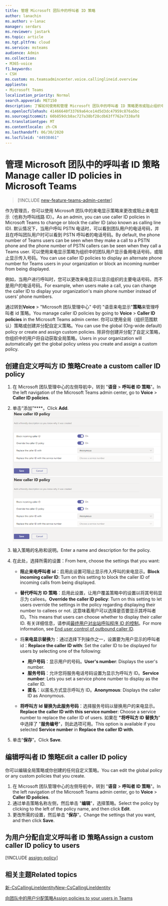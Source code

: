 ```yaml
---
title: 管理 Microsoft 团队中的呼叫者 ID 策略
author: lanachin
ms.author: v-lanac
manager: serdars
ms.reviewer: jastark
ms.topic: article
ms.tgt.pltfrm: cloud
ms.service: msteams
audience: Admin
ms.collection:
- M365-voice
f1.keywords:
- CSH
ms.custom: ms.teamsadmincenter.voice.callinglineid.overview
appliesto:
- Microsoft Teams
localization_priority: Normal
search.appverid: MET150
description: 了解如何使用和管理 Microsoft 团队中的呼叫者 ID 策略更改或阻止组织中的团队用户的来电显示 ID。
ms.openlocfilehash: 41466640f33769a64ce14d5d3dc47959c876a5bc
ms.sourcegitcommit: 60b859dcb8ac727a38bf28cdb63ff762e7338af8
ms.translationtype: MT
ms.contentlocale: zh-CN
ms.lasthandoff: 06/30/2020
ms.locfileid: "44938461"
---
```

# <a name="manage-caller-id-policies-in-microsoft-teams"></a><span data-ttu-id="a56c7-103">管理 Microsoft 团队中的呼叫者 ID 策略</span><span class="sxs-lookup"><span data-stu-id="a56c7-103">Manage caller ID policies in Microsoft Teams</span></span>

>[!INCLUDE [new-feature-teams-admin-center](includes/new-feature-teams-admin-center.md)]

<span data-ttu-id="a56c7-104">作为管理员，你可以使用 Microsoft 团队中的来电显示策略来更改或阻止来电显示（也称为呼叫线路 ID）。</span><span class="sxs-lookup"><span data-stu-id="a56c7-104">As an admin, you can use caller ID policies in Microsoft Teams to change or block the caller ID (also known as calling line ID).</span></span> <span data-ttu-id="a56c7-105">默认情况下，当用户呼叫 PSTN 电话时，可以看到团队用户的电话号码，并且在呼叫团队用户时可以看到 PSTN 呼叫者的电话号码。</span><span class="sxs-lookup"><span data-stu-id="a56c7-105">By default, the phone number of Teams users can be seen when they make a call to a PSTN phone and the phone number of PSTN callers can be seen when they call a Teams user.</span></span> <span data-ttu-id="a56c7-106">可以使用来电显示策略为组织中的团队用户显示备用电话号码，或阻止显示传入号码。</span><span class="sxs-lookup"><span data-stu-id="a56c7-106">You can use caller ID policies to display an alternate phone number for Teams users in your organization or block an incoming number from being displayed.</span></span>

<span data-ttu-id="a56c7-107">例如，当用户进行呼叫时，您可以更改来电显示以显示组织的主要电话号码，而不是用户的电话号码。</span><span class="sxs-lookup"><span data-stu-id="a56c7-107">For example, when users make a call, you can change the caller ID to display your organization's main phone number instead of users' phone numbers.</span></span>

<span data-ttu-id="a56c7-108">通过转到**Voice**  >  "Microsoft 团队管理中心" 中的 "语音来电显示"**策略**来管理呼叫者 id 策略。</span><span class="sxs-lookup"><span data-stu-id="a56c7-108">You manage caller ID policies by going to **Voice** > **Caller ID policies** in the Microsoft Teams admin center.</span></span> <span data-ttu-id="a56c7-109">你可以使用全局（组织范围默认）策略或创建并分配自定义策略。</span><span class="sxs-lookup"><span data-stu-id="a56c7-109">You can use the global (Org-wide default) policy or create and assign custom policies.</span></span> <span data-ttu-id="a56c7-110">除非你创建并分配了自定义策略，你组织中的用户将自动获取全局策略。</span><span class="sxs-lookup"><span data-stu-id="a56c7-110">Users in your organization will automatically get the global policy unless you create and assign a custom policy.</span></span>

## <a name="create-a-custom-caller-id-policy"></a><span data-ttu-id="a56c7-111">创建自定义呼叫方 ID 策略</span><span class="sxs-lookup"><span data-stu-id="a56c7-111">Create a custom caller ID policy</span></span>

1. <span data-ttu-id="a56c7-112">在 Microsoft 团队管理中心的左侧导航中，转到 "**语音**  >  **呼叫者 ID 策略**"。</span><span class="sxs-lookup"><span data-stu-id="a56c7-112">In the left navigation of the Microsoft Teams admin center, go to **Voice** > **Caller ID policies**.</span></span>
2. <span data-ttu-id="a56c7-113">单击“添加”\*\*\*\*。</span><span class="sxs-lookup"><span data-stu-id="a56c7-113">Click **Add**.</span></span> <br>
<span data-ttu-id="a56c7-114">![管理中心中新来电显示策略页面的屏幕截图](media/caller-id-policies-add-policy.png)</span><span class="sxs-lookup"><span data-stu-id="a56c7-114">![Screenshot of new caller ID policy page in the admin center](media/caller-id-policies-add-policy.png)</span></span>
3. <span data-ttu-id="a56c7-115">输入策略的名称和说明。</span><span class="sxs-lookup"><span data-stu-id="a56c7-115">Enter a name and description for the policy.</span></span>
4. <span data-ttu-id="a56c7-116">在此处，选择所需的设置：</span><span class="sxs-lookup"><span data-stu-id="a56c7-116">From here, choose the settings that you want:</span></span>

    - <span data-ttu-id="a56c7-117">**阻止来电呼叫者 id**：启用此设置可阻止显示传入呼叫的来电显示。</span><span class="sxs-lookup"><span data-stu-id="a56c7-117">**Block incoming caller ID**: Turn on this setting to block the caller ID of incoming calls from being displayed.</span></span>
    - <span data-ttu-id="a56c7-118">**替代呼叫方 ID 策略**：启用此设置，让用户覆盖策略中的设置以将其号码显示为 callees。</span><span class="sxs-lookup"><span data-stu-id="a56c7-118">**Override the caller ID policy**: Turn on this setting to let users override the settings in the policy regarding displaying their number to callees or not.</span></span> <span data-ttu-id="a56c7-119">这意味着用户可以选择是否要显示其呼叫者 ID。</span><span class="sxs-lookup"><span data-stu-id="a56c7-119">This means that users can choose whether to display their caller ID.</span></span> <span data-ttu-id="a56c7-120">有关详细信息，请参阅[最终用户对出站呼叫程序 ID 的控制](https://docs.microsoft.com/microsoftteams/how-can-caller-id-be-used-in-your-organization#end-user-control-of-outbound-caller-id)。</span><span class="sxs-lookup"><span data-stu-id="a56c7-120">For more information, see [End user control of outbound caller ID](https://docs.microsoft.com/microsoftteams/how-can-caller-id-be-used-in-your-organization#end-user-control-of-outbound-caller-id).</span></span>
    - <span data-ttu-id="a56c7-121">将**来电显示替换**为：通过选择下列操作之一，设置要为用户显示的呼叫者 id：</span><span class="sxs-lookup"><span data-stu-id="a56c7-121">**Replace the caller ID with**: Set the caller ID to be displayed for users by selecting one of the following:</span></span>

        - <span data-ttu-id="a56c7-122">**用户号码**：显示用户的号码。</span><span class="sxs-lookup"><span data-stu-id="a56c7-122">**User's number**: Displays the user's number.</span></span> 
        - <span data-ttu-id="a56c7-123">**服务号码**：允许您将服务电话号码设置为显示为呼叫方 ID。</span><span class="sxs-lookup"><span data-stu-id="a56c7-123">**Service number**: Lets you set a service phone number to display as the caller ID.</span></span>
        - <span data-ttu-id="a56c7-124">**匿名**：以匿名方式显示呼叫方 ID。</span><span class="sxs-lookup"><span data-stu-id="a56c7-124">**Anonymous**: Displays the caller ID as Anonymous.</span></span>

    - <span data-ttu-id="a56c7-125">**将呼叫方 Id 替换为此服务号码**：选择服务号码以替换用户的来电显示。</span><span class="sxs-lookup"><span data-stu-id="a56c7-125">**Replace the caller ID with this service number**: Choose a service number to replace the caller ID of users.</span></span> <span data-ttu-id="a56c7-126">如果在 **"将呼叫方 ID 替换为**" 中选择了 "**服务编号**"，则此选项可用。</span><span class="sxs-lookup"><span data-stu-id="a56c7-126">This option is available if you selected **Service number** in **Replace the caller ID with**.</span></span>

5. <span data-ttu-id="a56c7-127">单击“**保存**”。</span><span class="sxs-lookup"><span data-stu-id="a56c7-127">Click **Save**.</span></span>

## <a name="edit-a-caller-id-policy"></a><span data-ttu-id="a56c7-128">编辑呼叫者 ID 策略</span><span class="sxs-lookup"><span data-stu-id="a56c7-128">Edit a caller ID policy</span></span>

<span data-ttu-id="a56c7-129">你可以编辑全局策略或你创建的任何自定义策略。</span><span class="sxs-lookup"><span data-stu-id="a56c7-129">You can edit the global policy or any custom policies that you create.</span></span> 

1. <span data-ttu-id="a56c7-130">在 Microsoft 团队管理中心的左侧导航中，转到 "**语音**  >  **呼叫者 ID 策略**"。</span><span class="sxs-lookup"><span data-stu-id="a56c7-130">In the left navigation of the Microsoft Teams admin center, go to **Voice** > **Caller ID policies**.</span></span>
2. <span data-ttu-id="a56c7-131">通过单击策略名称左侧，然后单击 "**编辑**"，选择策略。</span><span class="sxs-lookup"><span data-stu-id="a56c7-131">Select the policy by clicking to the left of the policy name, and then click **Edit**.</span></span>
3. <span data-ttu-id="a56c7-132">更改所需的设置，然后单击 "**保存**"。</span><span class="sxs-lookup"><span data-stu-id="a56c7-132">Change the settings that you want, and then click **Save**.</span></span>

## <a name="assign-a-custom-caller-id-policy-to-users"></a><span data-ttu-id="a56c7-133">为用户分配自定义呼叫者 ID 策略</span><span class="sxs-lookup"><span data-stu-id="a56c7-133">Assign a custom caller ID policy to users</span></span>

[!INCLUDE [assign-policy](includes/assign-policy.md)]

## <a name="related-topics"></a><span data-ttu-id="a56c7-134">相关主题</span><span class="sxs-lookup"><span data-stu-id="a56c7-134">Related topics</span></span>

[<span data-ttu-id="a56c7-135">新-CsCallingLineIdentity</span><span class="sxs-lookup"><span data-stu-id="a56c7-135">New-CsCallingLineIdentity</span></span>](https://docs.microsoft.com/powershell/module/skype/new-cscallinglineidentity?view=skype-ps)

[<span data-ttu-id="a56c7-136">向团队中的用户分配策略</span><span class="sxs-lookup"><span data-stu-id="a56c7-136">Assign policies to your users in Teams</span></span>](assign-policies.md)
